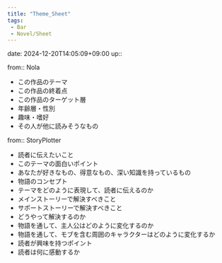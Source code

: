 ```yaml
---
title: "Theme_Sheet"
tags:
 - Bar
 - Novel/Sheet
---
```


date: 2024-12-20T14:05:09+09:00
up::

from:: Nola

- この作品のテーマ
- この作品の終着点
- この作品のターゲット層
- 年齢層・性別
- 趣味・嗜好
- その人が他に読みそうなもの

from:: StoryPlotter

- 読者に伝えたいこと
- このテーマの面白いポイント
- あなたが好きなもの、得意なもの、深い知識を持っているもの
- 物語のコンセプト
- テーマをどのように表現して、読者に伝えるのか
- メインストーリーで解決すべきこと
- サポートストーリーで解決すべきこと
- どうやって解決するのか
- 物語を通して、主人公はどのように変化するのか
- 物語を通して、モブを含む周囲のキャラクターはどのように変化するか
- 読者が興味を持つポイント
- 読者は何に感動するか


